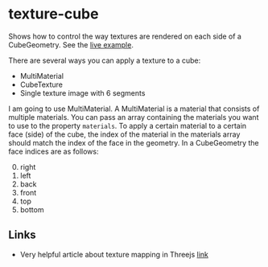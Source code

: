 # texture-cube

Shows how to control the way textures are rendered on each side of a CubeGeometry. See the [live example](https://abudaan.github.io/texture-cube/).

There are several ways you can apply a texture to a cube:

 - MultiMaterial
 - CubeTexture
 - Single texture image with 6 segments

I am going to use MultiMaterial. A MultiMaterial is a material that consists of multiple materials. You can pass an array containing the materials you want to use to the property `materials`. To apply a certain material to a certain face (side) of the cube, the index of the material in the materials array should match the index of the face in the geometry. In a CubeGeometry the face indices are as follows:

 0. right
 1. left
 2. back
 3. front
 4. top
 5. bottom



## Links
 - Very helpful article about texture mapping in Threejs [link](http://solutiondesign.com/blog/-/blogs/webgl-and-three-js-texture-mappi-1/)